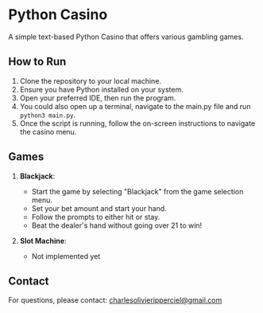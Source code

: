 # Python Casino

A simple text-based Python Casino that offers various gambling games.

## How to Run
1. Clone the repository to your local machine.
2. Ensure you have Python installed on your system.
3. Open your preferred IDE, then run the program.
4. You could also open up a terminal, navigate to the main.py file and run ```python3 main.py```.
5. Once the script is running, follow the on-screen instructions to navigate the casino menu.

## Games

1. **Blackjack**:
   - Start the game by selecting "Blackjack" from the game selection menu.
   - Set your bet amount and start your hand.
   - Follow the prompts to either hit or stay.
   - Beat the dealer's hand without going over 21 to win!

2. **Slot Machine**:
   - Not implemented yet


## Contact

For questions, please contact: charlesolivieripperciel@gmail.com
